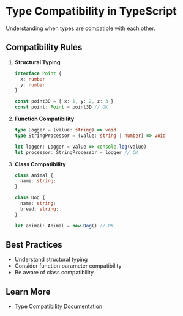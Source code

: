 # Type Compatibility in TypeScript

Understanding when types are compatible with each other.

## Compatibility Rules

1. **Structural Typing**
   ```typescript
   interface Point {
     x: number
     y: number
   }

   const point3D = { x: 1, y: 2, z: 3 }
   const point: Point = point3D // OK
   ```

2. **Function Compatibility**
   ```typescript
   type Logger = (value: string) => void
   type StringProcessor = (value: string | number) => void

   let logger: Logger = value => console.log(value)
   let processor: StringProcessor = logger // OK
   ```

3. **Class Compatibility**
   ```typescript
   class Animal {
     name: string;
   }

   class Dog {
     name: string;
     breed: string;
   }

   let animal: Animal = new Dog() // OK
   ```

## Best Practices
- Understand structural typing
- Consider function parameter compatibility
- Be aware of class compatibility

## Learn More
- [Type Compatibility Documentation](https://www.typescriptlang.org/docs/handbook/type-compatibility.html)